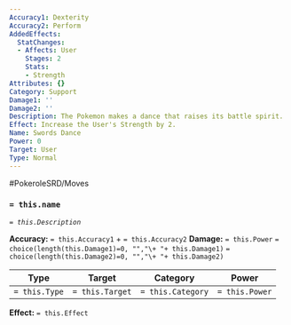 ```yaml
---
Accuracy1: Dexterity
Accuracy2: Perform
AddedEffects:
  StatChanges:
  - Affects: User
    Stages: 2
    Stats:
    - Strength
Attributes: {}
Category: Support
Damage1: ''
Damage2: ''
Description: The Pokemon makes a dance that raises its battle spirit.
Effect: Increase the User's Strength by 2.
Name: Swords Dance
Power: 0
Target: User
Type: Normal
---
```


#PokeroleSRD/Moves

### `= this.name` 
*`= this.Description`*

**Accuracy:** `= this.Accuracy1` + `= this.Accuracy2`
**Damage:** `= this.Power` `= choice(length(this.Damage1)=0, "","\+ "+ this.Damage1)` `= choice(length(this.Damage2)=0, "","\+ "+ this.Damage2)`

| Type          | Target          | Category          | Power          |
| ------------- | --------------- | ----------------  | -------------- |
| `= this.Type` | `= this.Target` | `= this.Category` | `= this.Power` | 

**Effect:** `= this.Effect`